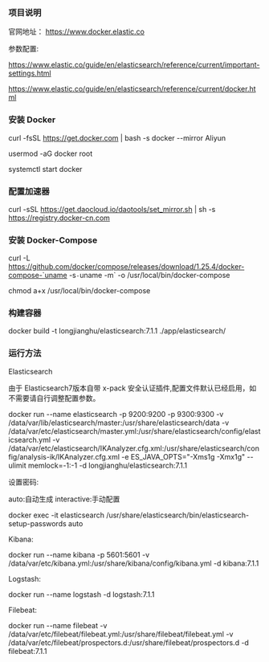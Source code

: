### 项目说明

官网地址： https://www.docker.elastic.co

参数配置:

https://www.elastic.co/guide/en/elasticsearch/reference/current/important-settings.html

https://www.elastic.co/guide/en/elasticsearch/reference/current/docker.html

### 安装 Docker

curl -fsSL https://get.docker.com | bash -s docker --mirror Aliyun

usermod -aG docker  root

systemctl start docker

### 配置加速器

curl -sSL https://get.daocloud.io/daotools/set_mirror.sh | sh -s https://registry.docker-cn.com

### 安装 Docker-Compose

curl -L https://github.com/docker/compose/releases/download/1.25.4/docker-compose-`uname -s`-`uname -m` -o /usr/local/bin/docker-compose

chmod a+x /usr/local/bin/docker-compose

### 构建容器

docker build -t longjianghu/elasticsearch:7.1.1 ./app/elasticsearch/

### 运行方法

Elasticsearch

由于 Elasticsearch7版本自带 x-pack 安全认证插件,配置文件默认已经启用，如不需要请自行调整配置参数。

docker run --name elasticsearch -p 9200:9200 -p 9300:9300 -v /data/var/lib/elasticsearch/master:/usr/share/elasticsearch/data -v /data/var/etc/elasticsearch/master.yml:/usr/share/elasticsearch/config/elasticsearch.yml -v /data/var/etc/elasticsearch/IKAnalyzer.cfg.xml:/usr/share/elasticsearch/config/analysis-ik/IKAnalyzer.cfg.xml -e ES_JAVA_OPTS="-Xms1g -Xmx1g" --ulimit memlock=-1:-1 -d longjianghu/elasticsearch:7.1.1

设置密码:

auto:自动生成 interactive:手动配置

docker exec -it elasticsearch /usr/share/elasticsearch/bin/elasticsearch-setup-passwords auto

Kibana:

docker run --name kibana -p 5601:5601 -v /data/var/etc/kibana.yml:/usr/share/kibana/config/kibana.yml -d kibana:7.1.1

Logstash:

docker run --name logstash -d logstash:7.1.1

Filebeat:

docker run --name filebeat -v /data/var/etc/filebeat/filebeat.yml:/usr/share/filebeat/filebeat.yml -v /data/var/etc/filebeat/prospectors.d:/usr/share/filebeat/prospectors.d -d filebeat:7.1.1
